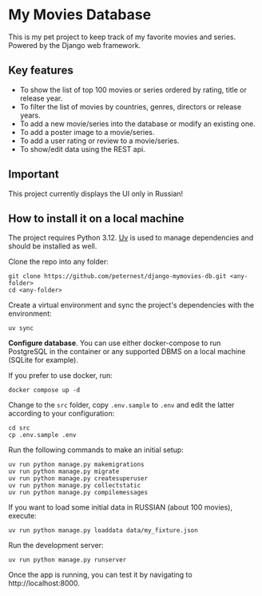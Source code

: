 
# My Movies Database

This is my pet project to keep track of my favorite movies and series.
Powered by the Django web framework.

## Key features

* To show the list of top 100 movies or series ordered by rating, title or release year.
* To filter the list of movies by countries, genres, directors or release years.
* To add a new movie/series into the database or modify an existing one.
* To add a poster image to a movie/series.
* To add a user rating or review to a movie/series.
* To show/edit data using the REST api.

## Important

This project currently displays the UI only in Russian!

## How to install it on a local machine

Thе project requires Python 3.12. 
[Uv](https://docs.astral.sh/uv/) is used to manage dependencies and should be installed as well.

Clone the repo into any folder:
```
git clone https://github.com/peternest/django-mymovies-db.git <any-folder>
cd <any-folder>
```

Create a virtual environment and sync the project's dependencies with the environment:
```
uv sync
```

**Configure database**. You can use either docker-compose to run PostgreSQL in the container or any supported DBMS on a local machine (SQLite for example).

If you prefer to use docker, run:
```
docker compose up -d
```

Change to the `src` folder, copy `.env.sample` to `.env` and edit the latter according to your configuration:
```
cd src
cp .env.sample .env
```

Run the following commands to make an initial setup:
```
uv run python manage.py makemigrations
uv run python manage.py migrate
uv run python manage.py createsuperuser
uv run python manage.py collectstatic
uv run python manage.py compilemessages
```

If you want to load some initial data in RUSSIAN (about 100 movies), execute:
```
uv run python manage.py loaddata data/my_fixture.json
```

Run the development server:
```
uv run python manage.py runserver
```

Once the app is running, you can test it by navigating to http://localhost:8000.
